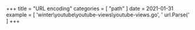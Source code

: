 +++
title = "URL encoding"
categories = [ "path" ]
date = 2021-01-31
example = [
   'winter\youtube\youtube-views\youtube-views.go', ' url.Parse('
]
+++
